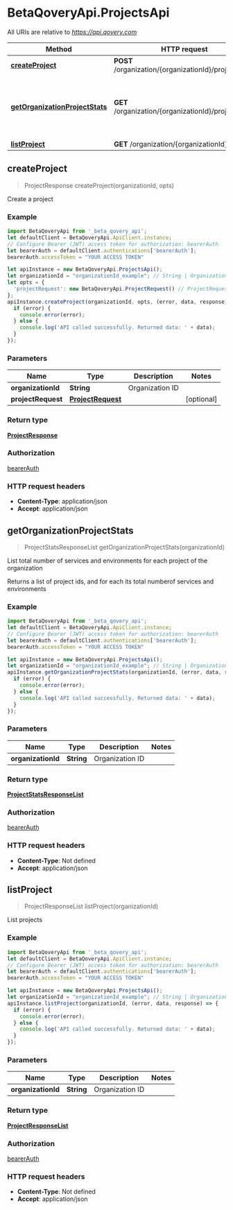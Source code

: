 # BetaQoveryApi.ProjectsApi

All URIs are relative to *https://api.qovery.com*

Method | HTTP request | Description
------------- | ------------- | -------------
[**createProject**](ProjectsApi.md#createProject) | **POST** /organization/{organizationId}/project | Create a project
[**getOrganizationProjectStats**](ProjectsApi.md#getOrganizationProjectStats) | **GET** /organization/{organizationId}/project/stats | List total number of services and environments for each project of the organization
[**listProject**](ProjectsApi.md#listProject) | **GET** /organization/{organizationId}/project | List projects



## createProject

> ProjectResponse createProject(organizationId, opts)

Create a project

### Example

```javascript
import BetaQoveryApi from '_beta_qovery_api';
let defaultClient = BetaQoveryApi.ApiClient.instance;
// Configure Bearer (JWT) access token for authorization: bearerAuth
let bearerAuth = defaultClient.authentications['bearerAuth'];
bearerAuth.accessToken = "YOUR ACCESS TOKEN"

let apiInstance = new BetaQoveryApi.ProjectsApi();
let organizationId = "organizationId_example"; // String | Organization ID
let opts = {
  'projectRequest': new BetaQoveryApi.ProjectRequest() // ProjectRequest | 
};
apiInstance.createProject(organizationId, opts, (error, data, response) => {
  if (error) {
    console.error(error);
  } else {
    console.log('API called successfully. Returned data: ' + data);
  }
});
```

### Parameters


Name | Type | Description  | Notes
------------- | ------------- | ------------- | -------------
 **organizationId** | **String**| Organization ID | 
 **projectRequest** | [**ProjectRequest**](ProjectRequest.md)|  | [optional] 

### Return type

[**ProjectResponse**](ProjectResponse.md)

### Authorization

[bearerAuth](../README.md#bearerAuth)

### HTTP request headers

- **Content-Type**: application/json
- **Accept**: application/json


## getOrganizationProjectStats

> ProjectStatsResponseList getOrganizationProjectStats(organizationId)

List total number of services and environments for each project of the organization

Returns a list of project ids, and for each its total numberof services and environments

### Example

```javascript
import BetaQoveryApi from '_beta_qovery_api';
let defaultClient = BetaQoveryApi.ApiClient.instance;
// Configure Bearer (JWT) access token for authorization: bearerAuth
let bearerAuth = defaultClient.authentications['bearerAuth'];
bearerAuth.accessToken = "YOUR ACCESS TOKEN"

let apiInstance = new BetaQoveryApi.ProjectsApi();
let organizationId = "organizationId_example"; // String | Organization ID
apiInstance.getOrganizationProjectStats(organizationId, (error, data, response) => {
  if (error) {
    console.error(error);
  } else {
    console.log('API called successfully. Returned data: ' + data);
  }
});
```

### Parameters


Name | Type | Description  | Notes
------------- | ------------- | ------------- | -------------
 **organizationId** | **String**| Organization ID | 

### Return type

[**ProjectStatsResponseList**](ProjectStatsResponseList.md)

### Authorization

[bearerAuth](../README.md#bearerAuth)

### HTTP request headers

- **Content-Type**: Not defined
- **Accept**: application/json


## listProject

> ProjectResponseList listProject(organizationId)

List projects

### Example

```javascript
import BetaQoveryApi from '_beta_qovery_api';
let defaultClient = BetaQoveryApi.ApiClient.instance;
// Configure Bearer (JWT) access token for authorization: bearerAuth
let bearerAuth = defaultClient.authentications['bearerAuth'];
bearerAuth.accessToken = "YOUR ACCESS TOKEN"

let apiInstance = new BetaQoveryApi.ProjectsApi();
let organizationId = "organizationId_example"; // String | Organization ID
apiInstance.listProject(organizationId, (error, data, response) => {
  if (error) {
    console.error(error);
  } else {
    console.log('API called successfully. Returned data: ' + data);
  }
});
```

### Parameters


Name | Type | Description  | Notes
------------- | ------------- | ------------- | -------------
 **organizationId** | **String**| Organization ID | 

### Return type

[**ProjectResponseList**](ProjectResponseList.md)

### Authorization

[bearerAuth](../README.md#bearerAuth)

### HTTP request headers

- **Content-Type**: Not defined
- **Accept**: application/json

